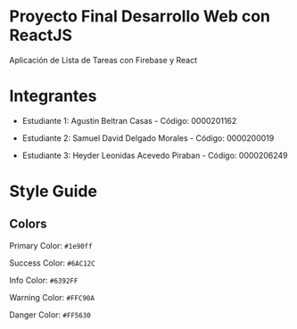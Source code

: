 # Proyecto Final Desarrollo Web con ReactJS

Aplicación de Lista de Tareas con Firebase y React

# Integrantes

- Estudiante 1: Agustin Beltran Casas - Código: 0000201162

- Estudiante 2: Samuel David Delgado Morales - Código: 0000200019

- Estudiante 3: Heyder Leonidas Acevedo Piraban - Código: 0000206249

# Style Guide

## Colors

Primary Color: `#1e90ff`

Success Color: `#6AC12C`

Info Color: `#6392FF`

Warning Color: `#FFC90A`

Danger Color: `#FF5630`